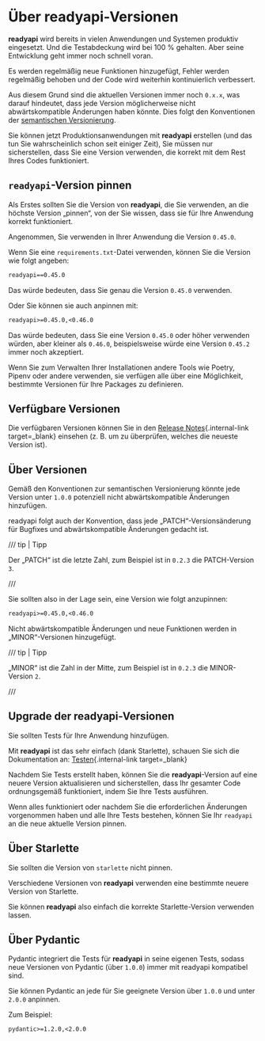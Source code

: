 # Über readyapi-Versionen

**readyapi** wird bereits in vielen Anwendungen und Systemen produktiv eingesetzt. Und die Testabdeckung wird bei 100 % gehalten. Aber seine Entwicklung geht immer noch schnell voran.

Es werden regelmäßig neue Funktionen hinzugefügt, Fehler werden regelmäßig behoben und der Code wird weiterhin kontinuierlich verbessert.

Aus diesem Grund sind die aktuellen Versionen immer noch `0.x.x`, was darauf hindeutet, dass jede Version möglicherweise nicht abwärtskompatible Änderungen haben könnte. Dies folgt den Konventionen der <a href="https://semver.org/" class="external-link" target="_blank">semantischen Versionierung</a>.

Sie können jetzt Produktionsanwendungen mit **readyapi** erstellen (und das tun Sie wahrscheinlich schon seit einiger Zeit), Sie müssen nur sicherstellen, dass Sie eine Version verwenden, die korrekt mit dem Rest Ihres Codes funktioniert.

## `readyapi`-Version pinnen

Als Erstes sollten Sie die Version von **readyapi**, die Sie verwenden, an die höchste Version „pinnen“, von der Sie wissen, dass sie für Ihre Anwendung korrekt funktioniert.

Angenommen, Sie verwenden in Ihrer Anwendung die Version `0.45.0`.

Wenn Sie eine `requirements.txt`-Datei verwenden, können Sie die Version wie folgt angeben:

```txt
readyapi==0.45.0
```

Das würde bedeuten, dass Sie genau die Version `0.45.0` verwenden.

Oder Sie können sie auch anpinnen mit:

```txt
readyapi>=0.45.0,<0.46.0
```

Das würde bedeuten, dass Sie eine Version `0.45.0` oder höher verwenden würden, aber kleiner als `0.46.0`, beispielsweise würde eine Version `0.45.2` immer noch akzeptiert.

Wenn Sie zum Verwalten Ihrer Installationen andere Tools wie Poetry, Pipenv oder andere verwenden, sie verfügen alle über eine Möglichkeit, bestimmte Versionen für Ihre Packages zu definieren.

## Verfügbare Versionen

Die verfügbaren Versionen können Sie in den [Release Notes](../release-notes.md){.internal-link target=_blank} einsehen (z. B. um zu überprüfen, welches die neueste Version ist).

## Über Versionen

Gemäß den Konventionen zur semantischen Versionierung könnte jede Version unter `1.0.0` potenziell nicht abwärtskompatible Änderungen hinzufügen.

readyapi folgt auch der Konvention, dass jede „PATCH“-Versionsänderung für Bugfixes und abwärtskompatible Änderungen gedacht ist.

/// tip | Tipp

Der „PATCH“ ist die letzte Zahl, zum Beispiel ist in `0.2.3` die PATCH-Version `3`.

///

Sie sollten also in der Lage sein, eine Version wie folgt anzupinnen:

```txt
readyapi>=0.45.0,<0.46.0
```

Nicht abwärtskompatible Änderungen und neue Funktionen werden in „MINOR“-Versionen hinzugefügt.

/// tip | Tipp

„MINOR“ ist die Zahl in der Mitte, zum Beispiel ist in `0.2.3` die MINOR-Version `2`.

///

## Upgrade der readyapi-Versionen

Sie sollten Tests für Ihre Anwendung hinzufügen.

Mit **readyapi** ist das sehr einfach (dank Starlette), schauen Sie sich die Dokumentation an: [Testen](../tutorial/testing.md){.internal-link target=_blank}

Nachdem Sie Tests erstellt haben, können Sie die **readyapi**-Version auf eine neuere Version aktualisieren und sicherstellen, dass Ihr gesamter Code ordnungsgemäß funktioniert, indem Sie Ihre Tests ausführen.

Wenn alles funktioniert oder nachdem Sie die erforderlichen Änderungen vorgenommen haben und alle Ihre Tests bestehen, können Sie Ihr `readyapi` an die neue aktuelle Version pinnen.

## Über Starlette

Sie sollten die Version von `starlette` nicht pinnen.

Verschiedene Versionen von **readyapi** verwenden eine bestimmte neuere Version von Starlette.

Sie können **readyapi** also einfach die korrekte Starlette-Version verwenden lassen.

## Über Pydantic

Pydantic integriert die Tests für **readyapi** in seine eigenen Tests, sodass neue Versionen von Pydantic (über `1.0.0`) immer mit readyapi kompatibel sind.

Sie können Pydantic an jede für Sie geeignete Version über `1.0.0` und unter `2.0.0` anpinnen.

Zum Beispiel:
```txt
pydantic>=1.2.0,<2.0.0
```
